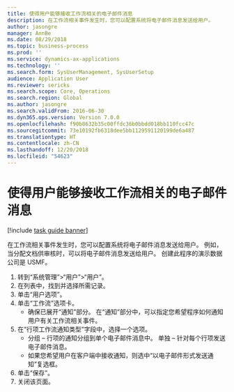 ```yaml
---
title: 使得用户能够接收工作流相关的电子邮件消息
description: 在工作流相关事件发生时，您可以配置系统将电子邮件消息发送给用户。
author: jasongre
manager: AnnBe
ms.date: 08/29/2018
ms.topic: business-process
ms.prod: ''
ms.service: dynamics-ax-applications
ms.technology: ''
ms.search.form: SysUserManagement, SysUserSetup
audience: Application User
ms.reviewer: sericks
ms.search.scope: Core, Operations
ms.search.region: Global
ms.author: jasongre
ms.search.validFrom: 2016-06-30
ms.dyn365.ops.version: Version 7.0.0
ms.openlocfilehash: f90b8632b35c00ffdc36b0bbdd018bb110fcc47c
ms.sourcegitcommit: 73e10192fb6318dee5bb1129591120199de6a487
ms.translationtype: HT
ms.contentlocale: zh-CN
ms.lasthandoff: 12/20/2018
ms.locfileid: "54623"
---
```

# <a name="enable-users-to-receive-workflow-related-email-messages"></a>使得用户能够接收工作流相关的电子邮件消息

[!include [task guide banner](../../includes/task-guide-banner.md)]

在工作流相关事件发生时，您可以配置系统将电子邮件消息发送给用户。 例如，当分配文档供审核时，可以将电子邮件消息发送给用户。 创建此程序的演示数据公司是 USMF。

1. 转到“系统管理”>“用户”>“用户”。
2. 在列表中，找到并选择所需记录。
3. 单击“用户选项”。
4. 单击“工作流”选项卡。
    * 确保已展开“通知”部分。     在“通知”部分中，可以指定您希望程序如何通知用户有关工作流相关事件。  
5. 在“行项工作流通知类型”字段中，选择一个选项。
    * 分组 – 行项的通知分组到单个电子邮件消息中。    单独 – 针对每个行项发送电子邮件消息。  
    * 如果您希望用户在客户端中接收通知，则选中“以电子邮件形式发送通知”复选框。  
6. 单击“保存”。
7. 关闭该页面。

